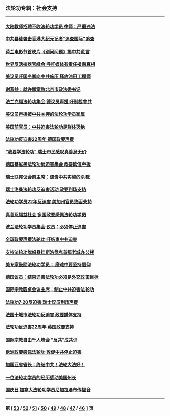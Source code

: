 ### 法轮功专辑：社会支持
---
#### [大陆教师招聘不收法轮功学员 律师：严重违法](../../pages/nf4386/n13365839.md?11130430) 
#### [中共暴徒袭击香港大纪元记者“追查国际”追查](../../pages/nf4386/n13343404.md?11130430) 
#### [荷兰电影节首映片《别问问题》揭中共谎言](../../pages/nf4386/n13321179.md?11130430) 
#### [世界反活摘器官峰会 呼吁媒体有责任揭露真相](../../pages/nf4386/n13264475.md?11130430) 
#### [美议员吁国务卿向中共施压 释放油田工程师](../../pages/nf4386/n13233845.md?11130430) 
#### [谢燕益：就许娜案致北京市政法委书记](../../pages/nf4386/n13182701.md?11130430) 
#### [法兰克福法轮功集会 德议员声援 吁制裁中共](../../pages/nf4386/n13175975.md?11130430) 
#### [美议员声援被中共关押的法轮功学员家属](../../pages/nf4386/n13158310.md?11130430) 
#### [美国前官员：中共迫害法轮功是群体灭绝](../../pages/nf4386/n13157750.md?11130430) 
#### [法轮功反迫害22周年 德国政要声援](../../pages/nf4386/n13143632.md?11130430) 
#### [“我要学法轮功” 瑞士市民感叹真善忍无价](../../pages/nf4386/n13129633.md?11130430) 
#### [德国慕尼黑法轮功反迫害集会 政要致信声援](../../pages/nf4386/n13129148.md?11130430) 
#### [瑞士联邦议会前主席：谴责中共实施的杀戮](../../pages/nf4386/n13127336.md?11130430) 
#### [瑞士洛桑法轮功反迫害活动 政要到场支持](../../pages/nf4386/n13119398.md?11130430) 
#### [法轮功学员22年反迫害 美加州官员致函支持](../../pages/nf4386/n13118879.md?11130430) 
#### [真善忍福益社会 多国政要感佩法轮功学员](../../pages/nf4386/n13116951.md?11130430) 
#### [波兰法轮功学员集会 议员：必须停止迫害](../../pages/nf4386/n13116685.md?11130430) 
#### [全球政要声援法轮功 吁结束中共迫害](../../pages/nf4386/n13114441.md?11130430) 
#### [支持法轮功旗帜悬挂斯洛伐克首都老城办公楼](../../pages/nf4386/n13112261.md?11130430) 
#### [美专家鼓励法轮功学员： 磨难中要坚持信仰](../../pages/nf4386/n13108359.md?11130430) 
#### [德国议员：结束迫害法轮功必须是外交政策目标](../../pages/nf4386/n13109600.md?11130430) 
#### [国际宗教圆桌会议主席：制止中共迫害法轮功](../../pages/nf4386/n13108177.md?11130430) 
#### [法轮功7·20反迫害 瑞士议员到场声援](../../pages/nf4386/n13107072.md?11130430) 
#### [法国十城市法轮功反迫害 政要媒体支持](../../pages/nf4386/n13104833.md?11130430) 
#### [法轮功反迫害22周年 英国政要支持](../../pages/nf4386/n13091349.md?11130430) 
#### [国际宗教自由千人峰会 “反共”成共识](../../pages/nf4386/n13091403.md?11130430) 
#### [欧洲政要感佩法轮功 敦促中共停止迫害](../../pages/nf4386/n13090743.md?11130430) 
#### [加国亚省省长：终结中共！法轮大法好！](../../pages/nf4386/n13084394.md?11130430) 
#### [一位法轮功学员的经历感动美国州长](../../pages/nf4386/n13078953.md?11130430) 
#### [国庆日 加拿大法轮功学员尼加拉瀑布传福音](../../pages/nf4386/n13064493.md?11130430) 

---
#### 第 [ [53](./53.md?11130430) / [52](./52.md?11130430) / [51](./51.md?11130430) / [50](./50.md?11130430) / [49](./49.md?11130430) / [48](./48.md?11130430) / [47](./47.md?11130430) / [46](./46.md?11130430) ] 页
